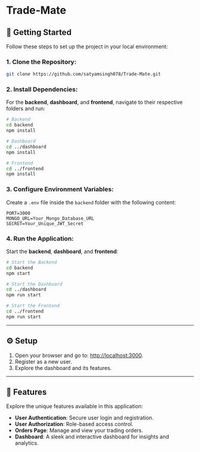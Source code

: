 # Trade-Mate

## 🚀 Getting Started

Follow these steps to set up the project in your local environment:

### 1. Clone the Repository:
```bash
git clone https://github.com/satyamsingh078/Trade-Mate.git
```

### 2. Install Dependencies:
For the **backend**, **dashboard**, and **frontend**, navigate to their respective folders and run:
```bash
# Backend
cd backend
npm install

# Dashboard
cd ../dashboard
npm install

# Frontend
cd ../frontend
npm install
```

### 3. Configure Environment Variables:
Create a `.env` file inside the `backend` folder with the following content:
```
PORT=3000
MONGO_URL=Your_Mongo_Database_URL
SECRET=Your_Unique_JWT_Secret
```

### 4. Run the Application:
Start the **backend**, **dashboard**, and **frontend**:
```bash
# Start the Backend
cd backend
npm start

# Start the Dashboard
cd ../dashboard
npm run start

# Start the Frontend
cd ../frontend
npm run start
```

---

## ⚙️ Setup

1. Open your browser and go to: [http://localhost:3000](http://localhost:3000).
2. Register as a new user.
3. Explore the dashboard and its features.

---

## 🎯 Features

Explore the unique features available in this application:
- **User Authentication**: Secure user login and registration.
- **User Authorization**: Role-based access control.
- **Orders Page**: Manage and view your trading orders.
- **Dashboard**: A sleek and interactive dashboard for insights and analytics.
